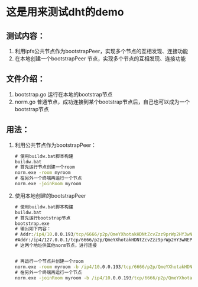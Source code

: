 # 这是用来测试dht的demo

## 测试内容：

1. 利用ipfs公共节点作为bootstrapPeer，实现多个节点的互相发现、连接功能
2. 在本地创建一个bootstrapPeer 节点，实现多个节点的互相发现、连接功能

## 文件介绍：

1. bootstrap.go 运行在本地的bootstrap节点
2. norm.go 普通节点，成功连接到某个bootstrap节点后，自己也可以成为一个bootstrap节点

## 用法：

1. 利用公共节点作为bootstrapPeer：

   ```cmd
   # 使用buildw.bat脚本构建
   buildw.bat
   # 首先运行节点创建一个room
   norm.exe -room myroom
   # 在另外一个终端再运行一个节点
   norm.exe -joinRoom myroom
   ```

2. 使用本地创建的bootstrapPeer

   ```cmd
   # 使用buildw.bat脚本构建
   buildw.bat
   # 首先运行bootstrap节点
   bootstrap.exe
   # 输出如下内容：
   # Addr:/ip4/10.0.0.193/tcp/6666/p2p/QmeYXhotakHDNtZcvZzz9prWp2HY3wNEPMzTRojV1FCkdk
   #Addr:/ip4/127.0.0.1/tcp/6666/p2p/QmeYXhotakHDNtZcvZzz9prWp2HY3wNEPMzTRojV1FCkdk
   # 这两个地址供其他norm节点，进行连接
   
   
   # 再运行一个节点并创建一个room
   norm.exe -room myroom -b /ip4/10.0.0.193/tcp/6666/p2p/QmeYXhotakHDNtZcvZzz9prWp2HY3wNEPMzTRojV1FCkdk
   # 在另外一个终端再运行一个节点
   norm.exe -joinRoom myroom -b /ip4/10.0.0.193/tcp/6666/p2p/QmeYXhotakHDNtZcvZzz9prWp2HY3wNEPMzTRojV1FCkdk
   
   ```

   ## 